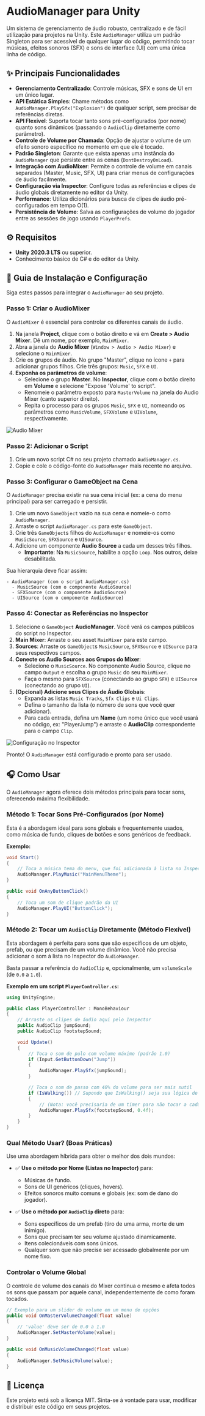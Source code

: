 # AudioManager para Unity

Um sistema de gerenciamento de áudio robusto, centralizado e de fácil utilização para projetos na Unity. Este `AudioManager` utiliza um padrão Singleton para ser acessível de qualquer lugar do código, permitindo tocar músicas, efeitos sonoros (SFX) e sons de interface (UI) com uma única linha de código.

## ✨ Principais Funcionalidades

- **Gerenciamento Centralizado**: Controle músicas, SFX e sons de UI em um único lugar.
- **API Estática Simples**: Chame métodos como `AudioManager.PlaySfx("Explosion")` de qualquer script, sem precisar de referências diretas.
- **API Flexível**: Suporta tocar tanto sons pré-configurados (por nome) quanto sons dinâmicos (passando o `AudioClip` diretamente como parâmetro).
- **Controle de Volume por Chamada**: Opção de ajustar o volume de um efeito sonoro específico no momento em que ele é tocado.
- **Padrão Singleton**: Garante que exista apenas uma instância do `AudioManager` que persiste entre as cenas (`DontDestroyOnLoad`).
- **Integração com AudioMixer**: Permite o controle de volume em canais separados (Master, Music, SFX, UI) para criar menus de configurações de áudio facilmente.
- **Configuração via Inspector**: Configure todas as referências e clipes de áudio globais diretamente no editor da Unity.
- **Performance**: Utiliza dicionários para busca de clipes de áudio pré-configurados em tempo O(1).
- **Persistência de Volume**: Salva as configurações de volume do jogador entre as sessões de jogo usando `PlayerPrefs`.

## ⚙️ Requisitos

- **Unity 2020.3 LTS** ou superior.
- Conhecimento básico de C# e do editor da Unity.

## 🚀 Guia de Instalação e Configuração

Siga estes passos para integrar o `AudioManager` ao seu projeto.

### Passo 1: Criar o AudioMixer

O `AudioMixer` é essencial para controlar os diferentes canais de áudio.

1.  Na janela **Project**, clique com o botão direito e vá em **Create > Audio Mixer**. Dê um nome, por exemplo, `MainMixer`.
2.  Abra a janela do **Audio Mixer** (`Window > Audio > Audio Mixer`) e selecione o `MainMixer`.
3.  Crie os grupos de áudio. No grupo "Master", clique no ícone `+` para adicionar grupos filhos. Crie três grupos: `Music`, `SFX` e `UI`.
4.  **Exponha os parâmetros de volume**:
    -   Selecione o grupo **Master**. No **Inspector**, clique com o botão direito em **Volume** e selecione "Expose 'Volume' to script".
    -   Renomeie o parâmetro exposto para `MasterVolume` na janela do Audio Mixer (canto superior direito).
    -   Repita o processo para os grupos `Music`, `SFX` e `UI`, nomeando os parâmetros como `MusicVolume`, `SFXVolume` e `UIVolume`, respectivamente.

![Audio Mixer](https://i.imgur.com/mw2LyGZ.png)

### Passo 2: Adicionar o Script

1.  Crie um novo script C# no seu projeto chamado `AudioManager.cs`.
2.  Copie e cole o código-fonte do `AudioManager` mais recente no arquivo.

### Passo 3: Configurar o GameObject na Cena

O `AudioManager` precisa existir na sua cena inicial (ex: a cena do menu principal) para ser carregado e persistir.

1.  Crie um novo `GameObject` vazio na sua cena e nomeie-o como `AudioManager`.
2.  Arraste o script `AudioManager.cs` para este `GameObject`.
3.  Crie três `GameObject`s filhos do `AudioManager` e nomeie-os como `MusicSource`, `SFXSource` e `UISource`.
4.  Adicione um componente **Audio Source** a cada um desses três filhos.
    -   **Importante**: Na `MusicSource`, habilite a opção `Loop`. Nos outros, deixe desabilitada.

Sua hierarquia deve ficar assim:
```
- AudioManager (com o script AudioManager.cs)
  - MusicSource (com o componente AudioSource)
  - SFXSource (com o componente AudioSource)
  - UISource (com o componente AudioSource)
```

### Passo 4: Conectar as Referências no Inspector

1.  Selecione o `GameObject` **AudioManager**. Você verá os campos públicos do script no Inspector.
2.  **Main Mixer**: Arraste o seu asset `MainMixer` para este campo.
3.  **Sources**: Arraste os `GameObject`s `MusicSource`, `SFXSource` e `UISource` para seus respectivos campos.
4.  **Conecte os Audio Sources aos Grupos do Mixer**:
    -   Selecione o `MusicSource`. No componente Audio Source, clique no campo `Output` e escolha o grupo `Music` do seu `MainMixer`.
    -   Faça o mesmo para `SFXSource` (conectando ao grupo `SFX`) e `UISource` (conectando ao grupo `UI`).
5.  **(Opcional) Adicione seus Clipes de Áudio Globais**:
    -   Expanda as listas `Music Tracks`, `Sfx Clips` e `Ui Clips`.
    -   Defina o tamanho da lista (o número de sons que você quer adicionar).
    -   Para cada entrada, defina um **Name** (um nome único que você usará no código, ex: "PlayerJump") e arraste o **AudioClip** correspondente para o campo `Clip`.

![Configuração no Inspector](https://i.imgur.com/qe4yhbD.png)

Pronto! O `AudioManager` está configurado e pronto para ser usado.

## 🎧 Como Usar

O `AudioManager` agora oferece dois métodos principais para tocar sons, oferecendo máxima flexibilidade.

### Método 1: Tocar Sons Pré-Configurados (por Nome)

Esta é a abordagem ideal para sons globais e frequentemente usados, como música de fundo, cliques de botões e sons genéricos de feedback.

**Exemplo:**
```csharp
void Start()
{
    // Toca a música tema do menu, que foi adicionada à lista no Inspector
    AudioManager.PlayMusic("MainMenuTheme"); 
}

public void OnAnyButtonClick()
{
    // Toca um som de clique padrão da UI
    AudioManager.PlayUI("ButtonClick");
}
```

### Método 2: Tocar um `AudioClip` Diretamente (Método Flexível)

Esta abordagem é perfeita para sons que são específicos de um objeto, prefab, ou que precisam de um volume dinâmico. Você não precisa adicionar o som à lista no Inspector do `AudioManager`.

Basta passar a referência do `AudioClip` e, opcionalmente, um `volumeScale` (de `0.0` a `1.0`).

**Exemplo em um script `PlayerController.cs`:**
```csharp
using UnityEngine;

public class PlayerController : MonoBehaviour
{
    // Arraste os clipes de áudio aqui pelo Inspector
    public AudioClip jumpSound;
    public AudioClip footstepSound;

    void Update()
    {
        // Toca o som de pulo com volume máximo (padrão 1.0)
        if (Input.GetButtonDown("Jump"))
        {
            AudioManager.PlaySfx(jumpSound);
        }

        // Toca o som de passo com 40% do volume para ser mais sutil
        if (IsWalking()) // Supondo que IsWalking() seja sua lógica de movimento
        {
            // (Nota: você precisaria de um timer para não tocar a cada frame)
            AudioManager.PlaySfx(footstepSound, 0.4f);
        }
    }
}
```

### Qual Método Usar? (Boas Práticas)

Use uma abordagem híbrida para obter o melhor dos dois mundos:

-   ✅ **Use o método por Nome (Listas no Inspector)** para:
    -   Músicas de fundo.
    -   Sons de UI genéricos (cliques, hovers).
    -   Efeitos sonoros muito comuns e globais (ex: som de dano do jogador).

-   ✅ **Use o método por `AudioClip` direto** para:
    -   Sons específicos de um prefab (tiro de uma arma, morte de um inimigo).
    -   Sons que precisam ter seu volume ajustado dinamicamente.
    -   Itens colecionáveis com sons únicos.
    -   Qualquer som que não precise ser acessado globalmente por um nome fixo.

### Controlar o Volume Global

O controle de volume dos canais do Mixer continua o mesmo e afeta todos os sons que passam por aquele canal, independentemente de como foram tocados.

```csharp
// Exemplo para um slider de volume em um menu de opções
public void OnMasterVolumeChanged(float value)
{
    // 'value' deve ser de 0.0 a 1.0
    AudioManager.SetMasterVolume(value);
}

public void OnMusicVolumeChanged(float value)
{
    AudioManager.SetMusicVolume(value);
}
```

## 📜 Licença

Este projeto está sob a licença MIT. Sinta-se à vontade para usar, modificar e distribuir este código em seus projetos.
